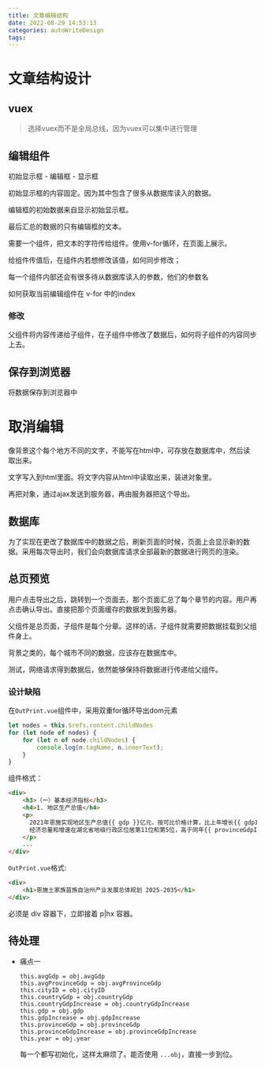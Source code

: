 ```yaml
---
title: 文章编辑结构
date: 2022-08-29 14:53:13
categories: autoWriteDesign
tags:
---
```


# 文章结构设计



## vuex

> 选择vuex而不是全局总线，因为vuex可以集中进行管理



## 编辑组件

初始显示框 - 编辑框 - 显示框

初始显示框的内容固定。因为其中包含了很多从数据库读入的数据。

编辑框的初始数据来自显示初始显示框。

最后汇总的数据的只有编辑框的文本。

 

需要一个组件，把文本的字符传给组件。使用v-for循环，在页面上展示。

给组件传值后，在组件内若想修改该值，如何同步修改；

每一个组件内部还会有很多待从数据库读入的参数，他们的参数名



如何获取当前编辑组件在 v-for 中的index



### 修改

父组件将内容传递给子组件，在子组件中修改了数据后，如何将子组件的内容同步上去。



## 保存到浏览器

将数据保存到浏览器中



# 取消编辑

像背景这个每个地方不同的文字，不能写在html中，可存放在数据库中，然后读取出来。

文字写入到html里面。将文字内容从html中读取出来，装进对象里。

再把对象，通过ajax发送到服务器，再由服务器把这个导出。



## 数据库 

为了实现在更改了数据库中的数据之后，刷新页面的时候，页面上会显示新的数据。采用每次导出时，我们会向数据库请求全部最新的数据进行网页的渲染。

## 总页预览

用户点击导出之后，跳转到一个页面去，那个页面汇总了每个章节的内容。用户再点击确认导出。直接把那个页面缓存的数据发到服务器。

父组件是总页面，子组件是每个分章。这样的话，子组件就需要把数据挂载到父组件身上。



背景之类的，每个城市不同的数据，应该存在数据库中。

测试，网络请求得到数据后，依然能够保持将数据进行传递给父组件。

### 设计缺陷

在`OutPrint.vue`组件中，采用双重for循环导出dom元素

```javascript
let nodes = this.$refs.content.childNodes
for (let node of nodes) {
    for (let n of node.childNodes) {
        console.log(n.tagName, n.innerText);
    }
}
```

组件格式：

```html
<div>
    <h3>（一）基本经济指标</h3>
    <h4>1. 地区生产总值</h4>
    <p>
      2021年恩施实现地区生产总值{{ gdp }}亿元，按可比价格计算，比上年增长{{ gdpIncrease }}%（名义增速16.5%），
      经济总量和增速在湖北省地级行政区位居第11位和第5位，高于同年{{ provinceGdpIncrease }}%的全省平均增速；
    </p>
 	...
</div>
```

`OutPrint.vue`格式:

```html
<div>
    <h1>恩施土家族苗族自治州产业发展总体规划 2025-2035</h1>
</div>
```

必须是 div 容器下，立即接着 p|hx 容器。



## 待处理

* 痛点一

    ```
    this.avgGdp = obj.avgGdp
    this.avgProvinceGdp = obj.avgProvinceGdp
    this.cityID = obj.cityID
    this.countryGdp = obj.countryGdp
    this.countryGdpIncrease = obj.countryGdpIncrease
    this.gdp = obj.gdp
    this.gdpIncrease = obj.gdpIncrease
    this.provinceGdp = obj.provinceGdp
    this.provinceGdpIncrease = obj.provinceGdpIncrease
    this.year = obj.year
    ```

    每一个都写初始化，这样太麻烦了。能否使用 `...obj`，直接一步到位。
